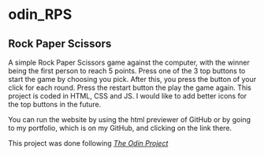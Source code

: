 # odin_RPS
## Rock Paper Scissors

A simple Rock Paper Scissors game against the computer, with the winner being the first person to reach 5 points. Press one of the 3 top buttons to start the game by choosing you pick. After this, you press the button of your click for each round. Press the restart button the play the game again.
This project is coded in HTML, CSS and JS.
I would like to add better icons for the top buttons in the future.

You can run the website by using the html previewer of GitHub or by going to my portfolio, which is on my GitHub, and clicking on the link there.

This project was done following _[The Odin Project](https://www.theodinproject.com/home)_